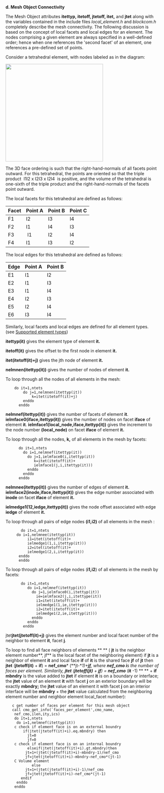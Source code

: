 **d. Mesh Object Connectivity**

The Mesh Object attributes **itettyp, itetoff, jtetoff, itet,** and
**jtet** along with the variables contained in the include files
*local_element.h* and *blockcom.h* completely describe the mesh connectivity. The
following discussion is based on the concept of local facets and local
edges for an element. The nodes comprising a given element are always
specified in a well-defined order; hence when one references the 'second
facet' of an element, one references a pre-defined set of points.

Consider a tetrahedral element, with nodes labeled as in the diagram:

<img width="320" src="https://lanl.github.io/LaGriT/assets/images/Image232.jpg">

The 3D face ordering is such that the right-hand-normals of all facets point outward. 
For this tetrahedral, the points are oriented so that the triple product  I1I2 x I2I3 x I2I4 
is positive, and the volume of the tetrahedral is one-sixth of the triple
product and the right-hand-normals of the facets point outward. 

The local facets for this tetrahedral are defined as follows:

  Facet | Point A | Point B  | Point C
  ----- | -------- | -------- |-------- 
  F1  |  I2  |  I3 |  I4
  F2  |  I1  |  I4 |  I3
  F3  |  I1  |  I2 |  I4
  F4  |  I1  |  I3 |  I2

  The local edges for this tetrahedral are defined as follows:

  Edge  | Point A | Point B
  ----- | ------  | -------
  E1    | I1   | I2
  E2    | I1   | I3
  E3    | I1   | I4
  E4    | I2   | I3
  E5    | I2   | I4
  E6    | I3   | I4

  Similarly, local facets and local edges are defined for all element
  types.  (see [Supported element types](supported.md))

  **itettyp(it)** gives the element type of element
   **it.**

  **itetoff(it)** gives the offset to the first node in
   element **it.**

  **itet(itetoff(it)+j)** gives the jth node of element
   **it.**

   **nelmnen(itettyp(it))** gives the number of nodes of element
   **it.**

   To loop through all the nodes of all elements in the mesh:

        do it=1,ntets
            do j=1,nelmnen(itettyp(it))
                k=itet(itetoff(it)+j)
            enddo
          enddo
  
   **nelmnef(itettyp(it))** gives the number of facets of element
   **it**. **ielmface0(iface,itettyp(it))** gives the number of nodes
   on facet **iface** of element **it**.
   **ielmface1(local\_node,iface,itettyp(it))** gives the increment
   to the node number **(local\_node)** on facet **iface** of element
   **it.**

   To loop through all the nodes, **k,** of all elements in the mesh
   by facets:
  
          do it=1,ntets
            do i=1,nelmnef(itettyp(it))
              do j=1,ielmface0(i,itettyp(it))
                 k=itet(itetoff(it)+
                 ielmface1(j,i,itettyp(it)))
              enddo
            enddo
          enddo
  
   **nelmnee(itettyp(it))** gives the number of edges of element
   **it. ielmface2(inode,iface,itettyp(it))** gives the edge number
   associated with **inode** on facet **iface** of element **it.**

   **ielmedge1(12,iedge,itettyp(it))** gives the node offset
   associated with edge **iedge** of element **it.**

   To loop through all pairs of edge nodes **(i1,i2)** of all
   elements in the mesh :
  
           do it=1,ntets
         do i=1,nelmnee(itettyp(it))
              i1=itet(itetoff(it)+
              ielmedge1(1,i,itettyp(it)))
              i2=itet(itetoff(it)+
              ielmedge1(2,i,itettyp(it))
          enddo
          enddo
    
  
   To loop through all pairs of edge nodes (**i1,i2**) of all
   elements in the mesh by facets:
  
           do it=1,ntets
              do i=1,nelmnef(itettyp(it))
                do j=1,ielmface0(i,itettyp(it))
                  ie=ielmface2(j,i,itettype(it))
                  i1=itet(itetoff(it)+
                  ielmedge1(1,ie,itettyp(it)))
                  i2=itet(itetoff(it)+
                  ielmedge1(2,ie,itettyp(it)))
                enddo
              enddo
            enddo

  jtet**jtet(jtetoff(it)+j)** gives the element number and
   local facet number of the neighbor to element **it**, facet
   **j**.

   To loop to find all face neighbors of elements ** ** ( **jt** is
   the neighbor element number**, jf** is the local facet of the
   neighboring element) if **jt** is a neighbor of element **it** and
   local face **if** of **it** is the shared face **jf** of **jt**
   then **jtet** (**jtetoff(it)** + **if**) = **nef\_cmo***
   (**jt-**1)+**jf,** where **nef\_cmo i**s the number of faces per
   element. Similarily, **jtet** (**jtetoff(jt)** + **jf**) =
   **nef\_cmo*** (**it** -1) ** ** + **if mbndry** is
   the value added to **jtet** if element **it** is on a boundary or
   interface; the **jtet** value of an element **it** with facet
   **j** on an exterior boundary will be exactly **mbndry;** the
   **jtet** value of an element it with facet **j** on an interior
   interface will be **mbndry** + the **jtet** value calculated from
   the neighboring element number and neighbor element local\_facet
   number):

       c get number of faces per element for this mesh object
       call cmo_get_info(`faces_per_element',cmo_name,
        nef_cmo,ilen,ity,ics)
        do it=1,ntets
         do i=1,nelmnef(itettyp(it))
        c check if element face is on an external boundry
            if(jtet(jtetoff(it)+i).eq.mbndry) then
              jt=0
              jf=0
        c check if element face is on an internal boundry
              elseif(jtet(jtetoff(it)+i).gt.mbndry)then
             jt=1+(jtet(jtetoff(it)+i)-mbndry-1)/nef_cmo
             jf=jtet(jtetoff(it)+i)-mbndry-nef_cmo*(jt-1)
        C Volume element
                else
             jt=1+(jtet(jtetoff(it)+i)-1)/nef_cmo
             jf=jtet(jtetoff(it)+i)-nef_cmo*(jt-1)
           endif
         enddo
        enddo

